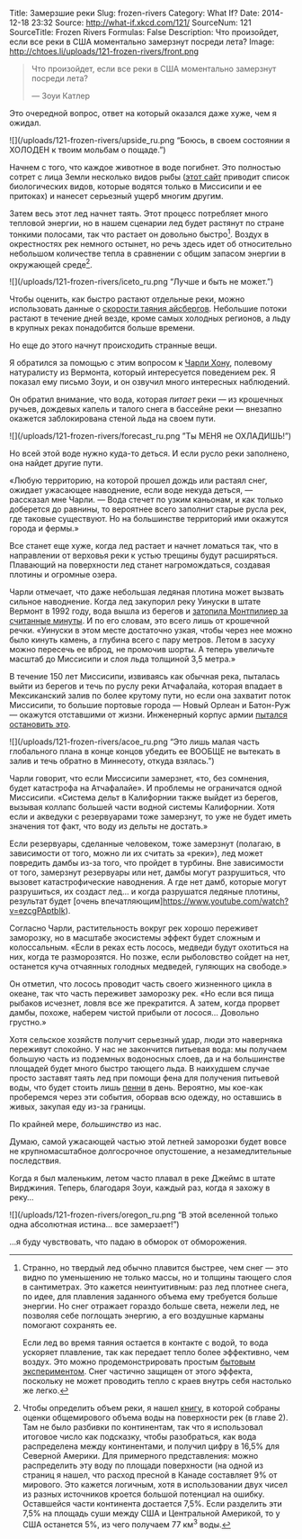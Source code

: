 Title: Замерзшие реки
Slug: frozen-rivers
Category: What If?
Date: 2014-12-18 23:32
Source: http://what-if.xkcd.com/121/
SourceNum: 121
SourceTitle: Frozen Rivers
Formulas: False
Description: Что произойдет, если все реки в США моментально замерзнут посреди лета?
Image: http://chtoes.li/uploads/121-frozen-rivers/front.png


> Что произойдет, если все реки в США моментально замерзнут посреди лета?
>
> — Зоуи Катлер

Это очередной вопрос, ответ на который оказался даже хуже, чем я ожидал.

![](/uploads/121-frozen-rivers/upside_ru.png “Боюсь, в своем состоянии я ХОЛОДЕН к твоим мольбам о пощаде.”)

Начнем с того, что каждое животное в воде погибнет. Это полностью сотрет с лица Земли несколько видов рыбы ([этот сайт](http://wwf.panda.org/about_our_earth/ecoregions/lower_mississippi_river.cfm) приводит список биологических видов, которые водятся только в Миссисипи и ее притоках) и нанесет серьезный ущерб многим другим.

Затем весь этот лед начнет таять. Этот процесс потребляет много тепловой энергии, но в нашем сценарии лед будет растянут по стране тонкими полосами, так что растает он довольно быстро[^1]. Воздух в окрестностях рек немного остынет, но речь здесь идет об относительно небольшом количестве тепла в сравнении с общим запасом энергии в окружающей среде[^4].

[^1]:
    Странно, но твердый лед обычно плавится быстрее, чем снег — это видно по уменьшению не только массы, но и толщины тающего слоя в сантиметрах[^2]. Это кажется неинтуитивным: раз лед плотнее снега, по идее, для плавления заданного объема ему требуется больше энергии. Но снег отражает гораздо больше света, нежели лед, не позволяя себе поглощать энергию, а его воздушные карманы помогают сохранять ее.

    Если лед во время таяния остается в контакте с водой, то вода ускоряет плавление, так как передает тепло более эффективно, чем воздух. Это можно продемонстрировать простым [бытовым экспериментом](http://www.cockeyed.com/science/moment/colander.shtml). Снег частично защищен от этого эффекта, поскольку не может проводить тепло с краев внутрь себя настолько же легко.
[^2]: Или[^3] дюймах.
[^3]: Ого, сноски-матрешки!
[^4]: Чтобы определить объем реки, я нашел [книгу](http://www.amazon.com/Water-Crisis-Guide-Worlds-Resources/dp/0195076281), в которой собраны оценки общемирового объема воды на поверхности рек (в главе 2). Там не было разбивки по континентам, так что я использовал итоговое число как подсказку, чтобы разобраться, как вода распределена между континентами, и получил цифру в 16,5% для Северной Америки. Для примерного представления: можно распределить эту воду по площади поверхности (на одной из страниц я нашел, что расход пресной в Канаде составляет 9% от мирового. Это кажется логичным, хотя в использовании двух чисел из разных источников кроется большой потенциал на ошибку. Оставшейся части континента достается 7,5%. Если разделить эти 7,5% на площадь суши между США и Центральной Америкой, то у США останется 5%, из чего получаем 77 км<sup>3</sup> воды.

![](/uploads/121-frozen-rivers/iceto_ru.png “Лучше и быть не может.”)

Чтобы оценить, как быстро растают отдельные реки, можно использовать данные о [скорости таяния айсбергов](http://journals.ametsoc.org/doi/pdf/10.1175/1520-0485%281980%29010%3C1681%3AOTEOAI%3E2.0.CO%3B2). Небольшие потоки растают в течение дней везде, кроме самых холодных регионов, а льду в крупных реках понадобится больше времени.

Но еще до этого начнут происходить странные вещи.

Я обратился за помощью с этим вопросом к [Чарли Хону](http://slowwatermovement.blogspot.com/), полевому натуралисту из Вермонта, который интересуется поведением рек. Я показал ему письмо Зоуи, и он озвучил много интересных наблюдений.

Он обратил внимание, что вода, которая *питает* реки — из крошечных ручьев, дождевых капель и талого снега в бассейне реки — внезапно окажется заблокирована стеной льда на своем пути.

![](/uploads/121-frozen-rivers/forecast_ru.png ”Ты МЕНЯ не ОХЛАДИШЬ!”)

Но всей этой воде нужно куда-то деться. И если русло реки заполнено, она найдет другие пути.

«Любую территорию, на которой прошел дождь или растаял снег, ожидает ужасающее наводнение, если воде некуда деться, — рассказал мне Чарли. — Вода стечет по узким каньонам, и как только доберется до равнины, то вероятнее всего заполнит старые русла рек, где таковые существуют. Но на большинстве территорий ими окажутся города и фермы.»

Все станет еще хуже, когда лед растает и начнет ломаться так, что в направлении от верховья реки к устью трещины будут расширяться. Плавающий на поверхности лед станет нагромождаться, создавая плотины и огромные озера.

Чарли отмечает, что даже небольшая ледяная плотина может вызвать сильное наводнение. Когда лед закупорил реку Уинуски в штате Вермонт в 1992 году, вода вышла из берегов и [затопила Монтпилиер за считанные минуты](http://www.montpelier-vt.org/community/351/Flood-of-1992.html). И по его словам, это всего лишь от крошечной речки. «Уинуски в этом месте достаточно узкая, чтобы через нее можно было кинуть камень, а глубина всего с пару метров. Летом в засуху можно пересечь ее вброд, не промочив шорты. А теперь увеличьте масштаб до Миссисипи и слоя льда толщиной 3,5 метра.»

В течение 150 лет Миссисипи, извиваясь как обычная река, пыталась выйти из берегов и течь по руслу реки Атчафалайа, которая впадает в Мексиканский залив по более крутому пути, но если она захватит поток Миссисипи, то большие портовые города — Новый Орлеан и Батон-Руж — окажутся отставшими от жизни. Инженерный корпус армии [пытался остановить это](http://www.americaswetlandresources.com/background_facts/detailedstory/LouisianaRiverControl.html).

![](/uploads/121-frozen-rivers/acoe_ru.png “Это лишь малая часть глобального плана в конце концов убедить ее ВООБЩЕ не вытекать в залив и течь обратно в Миннесоту, откуда взялась.”)

Чарли говорит, что если Миссисипи замерзнет, «то, без сомнения, будет катастрофа на Атчафалайе». И проблемы не ограничатся одной Миссисипи. «Система дельт в Калифорнии также выйдет из берегов, вызывая коллапс большей части водной системы Калифорнии. Хотя если и акведуки с резервуарами тоже замерзнут, то уже не будет иметь значения тот факт, что воду из дельты не достать.»

Если резервуары, сделанные человеком, тоже замерзнут (полагаю, в зависимости от того, можно ли их считать за «реки»), лед может повредить дамбы из-за того, что пройдет в турбины. Вне зависимости от того, замерзнут резервуары или нет, дамбы могут разрушиться, что вызовет катастрофические наводнения. А где нет дамб, которые могут разрушиться, их создаст лед… и когда разрушатся ледяные плотины, результат будет [очень впечатляющим]https://www.youtube.com/watch?v=ezcgPAptbIk).

[^5]: Мы долго спорили: если озеро Мид заморозится (и расширится), прорвет ли дамбу Гувера из-за расширения. Интуитивно мне кажется, что нет, но я вообще не уверен. Думаю, стоит просто попробовать.

Согласно Чарли, растительность вокруг рек хорошо переживет заморозку, но в масштабе экосистемы эффект будет сложным и колоссальным. «Если в реках есть лосось, медведи будут охотиться на них, когда те разморозятся. Но позже, если рыболовство сойдет на нет, останется куча отчаянных голодных медведей, гуляющих на свободе.»

Он отметил, что лосось проводит часть своего жизненного цикла в океане, так что часть переживет заморозку рек. «Но если вся пища рыбаков исчезнет, ловля все же прекратится. А затем, когда прорвет дамбы, похоже, наберем чистой прибыли от лосося… Довольно грустно.»

Хотя сельское хозяйств получит серьезный удар, люди это наверняка переживут спокойно. У нас не закончится питьевая вода: мы получаем большую часть из подземных водоносных слоев, да и на большинстве площадей будет много быстро тающего льда. В наихудшем случае просто заставят таять лед при помощи фена для получения питьевой воды, что будет стоить лишь [пенни](http://www.wolframalpha.com/input/?i=%28334+J%2Fg%29+*+%28water+density%29+*+%282+liters%2Fday%29+*+%28price+of+electricity%29+to+USD%2Fday) в день. Вероятно, мы кое-как проберемся через эти события, оборвав всю одежду, но оставшись в живых, закупая еду из-за границы.

По крайней мере, *большинство* из нас.

Думаю, самой ужасающей частью этой летней заморозки будет вовсе не крупномасштабное долгосрочное опустошение, а незамедлительные последствия.

Когда я был маленьким, летом часто плавал в реке Джеймс в штате Вирджиния. Теперь, благодаря Зоуи, каждый раз, когда я захожу в реку…

![](/uploads/121-frozen-rivers/oregon_ru.png “В этой вселенной только одна абсолютная истина… все замерзает!”)

…я буду чувствовать, что падаю в обморок от обморожения.
